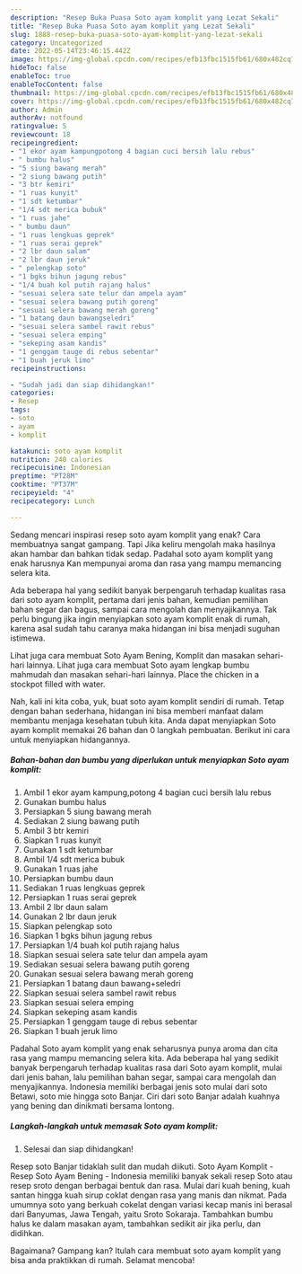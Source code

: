 ```yaml
---
description: "Resep Buka Puasa Soto ayam komplit yang Lezat Sekali"
title: "Resep Buka Puasa Soto ayam komplit yang Lezat Sekali"
slug: 1888-resep-buka-puasa-soto-ayam-komplit-yang-lezat-sekali
category: Uncategorized
date: 2022-05-14T23:46:15.442Z
image: https://img-global.cpcdn.com/recipes/efb13fbc1515fb61/680x482cq70/soto-ayam-komplit-foto-resep-utama.jpg
hideToc: false
enableToc: true
enableTocContent: false
thumbnail: https://img-global.cpcdn.com/recipes/efb13fbc1515fb61/680x482cq70/soto-ayam-komplit-foto-resep-utama.jpg
cover: https://img-global.cpcdn.com/recipes/efb13fbc1515fb61/680x482cq70/soto-ayam-komplit-foto-resep-utama.jpg
author: Admin
authorAv: notfound
ratingvalue: 5
reviewcount: 18
recipeingredient:
- "1 ekor ayam kampungpotong 4 bagian cuci bersih lalu rebus"
- " bumbu halus"
- "5 siung bawang merah"
- "2 siung bawang putih"
- "3 btr kemiri"
- "1 ruas kunyit"
- "1 sdt ketumbar"
- "1/4 sdt merica bubuk"
- "1 ruas jahe"
- " bumbu daun"
- "1 ruas lengkuas geprek"
- "1 ruas serai geprek"
- "2 lbr daun salam"
- "2 lbr daun jeruk"
- " pelengkap soto"
- "1 bgks bihun jagung rebus"
- "1/4 buah kol putih rajang halus"
- "sesuai selera sate telur dan ampela ayam"
- "sesuai selera bawang putih goreng"
- "sesuai selera bawang merah goreng"
- "1 batang daun bawangseledri"
- "sesuai selera sambel rawit rebus"
- "sesuai selera emping"
- "sekeping asam kandis"
- "1 genggam tauge di rebus sebentar"
- "1 buah jeruk limo"
recipeinstructions:

- "Sudah jadi dan siap dihidangkan!"
categories:
- Resep
tags:
- soto
- ayam
- komplit

katakunci: soto ayam komplit 
nutrition: 240 calories
recipecuisine: Indonesian
preptime: "PT28M"
cooktime: "PT37M"
recipeyield: "4"
recipecategory: Lunch

---
```



Sedang mencari inspirasi resep soto ayam komplit yang enak? Cara membuatnya sangat gampang. Tapi Jika keliru mengolah maka hasilnya akan hambar dan bahkan tidak sedap. Padahal soto ayam komplit yang enak harusnya Kan mempunyai aroma dan rasa yang mampu memancing selera kita.


Ada beberapa hal yang sedikit banyak berpengaruh terhadap kualitas rasa dari soto ayam komplit, pertama dari jenis bahan, kemudian pemilihan bahan segar dan bagus, sampai cara mengolah dan menyajikannya. Tak perlu bingung jika ingin menyiapkan soto ayam komplit enak di rumah, karena asal sudah tahu caranya maka hidangan ini bisa menjadi suguhan istimewa.

Lihat juga cara membuat Soto Ayam Bening, Komplit dan masakan sehari-hari lainnya. Lihat juga cara membuat Soto ayam lengkap bumbu mahmudah dan masakan sehari-hari lainnya. Place the chicken in a stockpot filled with water.


Nah, kali ini kita coba, yuk, buat soto ayam komplit sendiri di rumah. Tetap dengan bahan sederhana, hidangan ini bisa memberi manfaat dalam membantu menjaga kesehatan tubuh kita. Anda dapat menyiapkan Soto ayam komplit memakai 26 bahan dan 0 langkah pembuatan. Berikut ini cara untuk menyiapkan hidangannya.

<!--inarticleads1-->

##### Bahan-bahan dan bumbu yang diperlukan untuk menyiapkan Soto ayam komplit:

1. Ambil 1 ekor ayam kampung,potong 4 bagian cuci bersih lalu rebus
1. Gunakan  bumbu halus
1. Persiapkan 5 siung bawang merah
1. Sediakan 2 siung bawang putih
1. Ambil 3 btr kemiri
1. Siapkan 1 ruas kunyit
1. Gunakan 1 sdt ketumbar
1. Ambil 1/4 sdt merica bubuk
1. Gunakan 1 ruas jahe
1. Persiapkan  bumbu daun
1. Sediakan 1 ruas lengkuas geprek
1. Persiapkan 1 ruas serai geprek
1. Ambil 2 lbr daun salam
1. Gunakan 2 lbr daun jeruk
1. Siapkan  pelengkap soto
1. Siapkan 1 bgks bihun jagung rebus
1. Persiapkan 1/4 buah kol putih rajang halus
1. Siapkan sesuai selera sate telur dan ampela ayam
1. Sediakan sesuai selera bawang putih goreng
1. Gunakan sesuai selera bawang merah goreng
1. Persiapkan 1 batang daun bawang+seledri
1. Siapkan sesuai selera sambel rawit rebus
1. Siapkan sesuai selera emping
1. Siapkan sekeping asam kandis
1. Persiapkan 1 genggam tauge di rebus sebentar
1. Siapkan 1 buah jeruk limo


Padahal Soto ayam komplit yang enak seharusnya punya aroma dan cita rasa yang mampu memancing selera kita. Ada beberapa hal yang sedikit banyak berpengaruh terhadap kualitas rasa dari Soto ayam komplit, mulai dari jenis bahan, lalu pemilihan bahan segar, sampai cara mengolah dan menyajikannya. Indonesia memiliki berbagai jenis soto mulai dari soto Betawi, soto mie hingga soto Banjar. Ciri dari soto Banjar adalah kuahnya yang bening dan dinikmati bersama lontong. 

<!--inarticleads2-->

##### Langkah-langkah untuk memasak Soto ayam komplit:


1. Selesai dan siap dihidangkan!

Resep soto Banjar tidaklah sulit dan mudah diikuti. Soto Ayam Komplit - Resep Soto Ayam Bening - Indonesia memiliki banyak sekali resep Soto atau resep sroto dengan berbagai bentuk dan rasa. Mulai dari kuah bening, kuah santan hingga kuah sirup coklat dengan rasa yang manis dan nikmat. Pada umumnya soto yang berkuah cokelat dengan variasi kecap manis ini berasal dari Banyumas, Jawa Tengah, yaitu Sroto Sokaraja. Tambahkan bumbu halus ke dalam masakan ayam, tambahkan sedikit air jika perlu, dan didihkan. 

Bagaimana? Gampang kan? Itulah cara membuat soto ayam komplit yang bisa anda praktikkan di rumah. Selamat mencoba!
